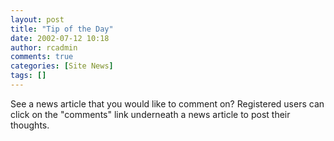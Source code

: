 ```yaml
---
layout: post
title: "Tip of the Day"
date: 2002-07-12 10:18
author: rcadmin
comments: true
categories: [Site News]
tags: []
---
```

See a news article that you would like to comment on? Registered users can click on the "comments" link underneath a news article to post their thoughts.
